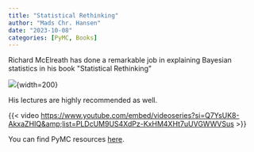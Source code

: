 ```yaml
---
title: "Statistical Rethinking"
author: "Mads Chr. Hansen"
date: "2023-10-08"
categories: [PyMC, Books]
---
```


Richard McElreath has done a remarkable job in explaining Bayesian statistics in his book "Statistical Rethinking"

![](https://xcelab.net/rm/wp-content/uploads/2019/12/sr2edcover-1-508x815.png){width=200}

His lectures are highly recommended as well.

{{< video https://www.youtube.com/embed/videoseries?si=Q7YsUK8-AkxaZHIQ&amp;list=PLDcUM9US4XdPz-KxHM4XHt7uUVGWWVSus >}}

You can find PyMC resources [here](https://github.com/pymc-devs/pymc-resources/tree/main/Rethinking_2).